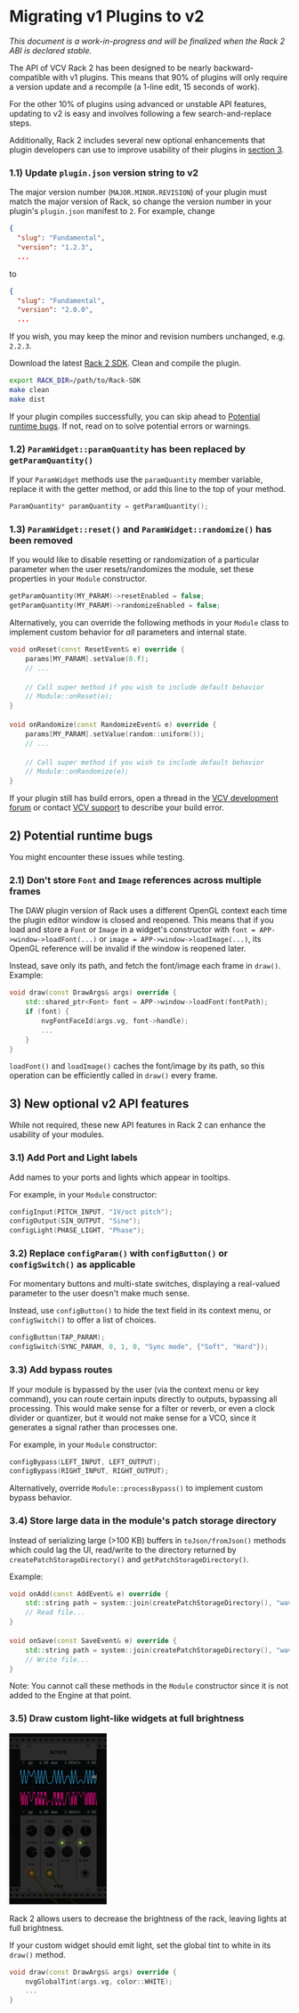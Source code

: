 # Migrating v1 Plugins to v2
*This document is a work-in-progress and will be finalized when the Rack 2 ABI is declared stable.*

The API of VCV Rack 2 has been designed to be nearly backward-compatible with v1 plugins.
This means that 90% of plugins will only require a version update and a recompile (a 1-line edit, 15 seconds of work).

For the other 10% of plugins using advanced or unstable API features, updating to v2 is easy and involves following a few search-and-replace steps.

Additionally, Rack 2 includes several new optional enhancements that plugin developers can use to improve usability of their plugins in [section 3](#3-New-optional-v2-API-features).


### 1.1) Update `plugin.json` version string to v2
The major version number (`MAJOR.MINOR.REVISION`) of your plugin must match the major version of Rack, so change the version number in your plugin's `plugin.json` manifest to `2`.
For example, change
```json
{
  "slug": "Fundamental",
  "version": "1.2.3",
  ...
```
to
```json
{
  "slug": "Fundamental",
  "version": "2.0.0",
  ...
```
If you wish, you may keep the minor and revision numbers unchanged, e.g. `2.2.3`.

Download the latest [Rack 2 SDK](https://vcvrack.com/downloads/).
Clean and compile the plugin.
```bash
export RACK_DIR=/path/to/Rack-SDK
make clean
make dist
```

If your plugin compiles successfully, you can skip ahead to [Potential runtime bugs](#2-Potential-runtime-bugs).
If not, read on to solve potential errors or warnings.


### 1.2) `ParamWidget::paramQuantity` has been replaced by `getParamQuantity()`
If your `ParamWidget` methods use the `paramQuantity` member variable, replace it with the getter method, or add this line to the top of your method.
```cpp
ParamQuantity* paramQuantity = getParamQuantity();
```


### 1.3) `ParamWidget::reset()` and `ParamWidget::randomize()` has been removed
If you would like to disable resetting or randomization of a particular parameter when the user resets/randomizes the module, set these properties in your `Module` constructor.
```cpp
getParamQuantity(MY_PARAM)->resetEnabled = false;
getParamQuantity(MY_PARAM)->randomizeEnabled = false;
```

Alternatively, you can override the following methods in your `Module` class to implement custom behavior for *all* parameters and internal state.
```cpp
void onReset(const ResetEvent& e) override {
	params[MY_PARAM].setValue(0.f);
	// ...

	// Call super method if you wish to include default behavior
	// Module::onReset(e);
}

void onRandomize(const RandomizeEvent& e) override {
	params[MY_PARAM].setValue(random::uniform());
	// ...

	// Call super method if you wish to include default behavior
	// Module::onRandomize(e);
}
```


If your plugin still has build errors, open a thread in the [VCV development forum](https://community.vcvrack.com/c/development/8) or contact [VCV support](https://vcvrack.com/support) to describe your build error.


## 2) Potential runtime bugs
You might encounter these issues while testing.


### 2.1) Don't store `Font` and `Image` references across multiple frames
The DAW plugin version of Rack uses a different OpenGL context each time the plugin editor window is closed and reopened.
This means that if you load and store a `Font` or `Image` in a widget's constructor with `font = APP->window->loadFont(...)` or `image = APP->window->loadImage(...)`, its OpenGL reference will be invalid if the window is reopened later.

Instead, save only its path, and fetch the font/image each frame in `draw()`. Example:
```cpp
void draw(const DrawArgs& args) override {
	std::shared_ptr<Font> font = APP->window->loadFont(fontPath);
	if (font) {
		nvgFontFaceId(args.vg, font->handle);
		...
	}
}

```
`loadFont()` and `loadImage()` caches the font/image by its path, so this operation can be efficiently called in `draw()` every frame.


## 3) New optional v2 API features
While not required, these new API features in Rack 2 can enhance the usability of your modules.

### 3.1) Add Port and Light labels
Add names to your ports and lights which appear in tooltips.

For example, in your `Module` constructor:
```cpp
configInput(PITCH_INPUT, "1V/oct pitch");
configOutput(SIN_OUTPUT, "Sine");
configLight(PHASE_LIGHT, "Phase");
```


### 3.2) Replace `configParam()` with `configButton()` or `configSwitch()` as applicable
For momentary buttons and multi-state switches, displaying a real-valued parameter to the user doesn't make much sense.

Instead, use `configButton()` to hide the text field in its context menu, or `configSwitch()` to offer a list of choices.
```cpp
configButton(TAP_PARAM);
configSwitch(SYNC_PARAM, 0, 1, 0, "Sync mode", {"Soft", "Hard"});
```


### 3.3) Add bypass routes
If your module is bypassed by the user (via the context menu or key command), you can route certain inputs directly to outputs, bypassing all processing.
This would make sense for a filter or reverb, or even a clock divider or quantizer, but it would not make sense for a VCO, since it generates a signal rather than processes one.

For example, in your `Module` constructor:
```cpp
configBypass(LEFT_INPUT, LEFT_OUTPUT);
configBypass(RIGHT_INPUT, RIGHT_OUTPUT);
```

Alternatively, override `Module::processBypass()` to implement custom bypass behavior.


### 3.4) Store large data in the module's patch storage directory
Instead of serializing large (>100 KB) buffers in `toJson/fromJson()` methods which could lag the UI, read/write to the directory returned by `createPatchStorageDirectory()` and `getPatchStorageDirectory()`.

Example:
```cpp
void onAdd(const AddEvent& e) override {
	std::string path = system::join(createPatchStorageDirectory(), "wavetable.wav");
	// Read file...
}

void onSave(const SaveEvent& e) override {
	std::string path = system::join(createPatchStorageDirectory(), "wavetable.wav");
	// Write file...
}
```
Note: You cannot call these methods in the `Module` constructor since it is not added to the Engine at that point.


### 3.5) Draw custom light-like widgets at full brightness

<img src="images/dark-scope.png" class="float-right">

Rack 2 allows users to decrease the brightness of the rack, leaving lights at full brightness.

If your custom widget should emit light, set the global tint to white in its `draw()` method.
```cpp
void draw(const DrawArgs& args) override {
	nvgGlobalTint(args.vg, color::WHITE);
	...
}
```
